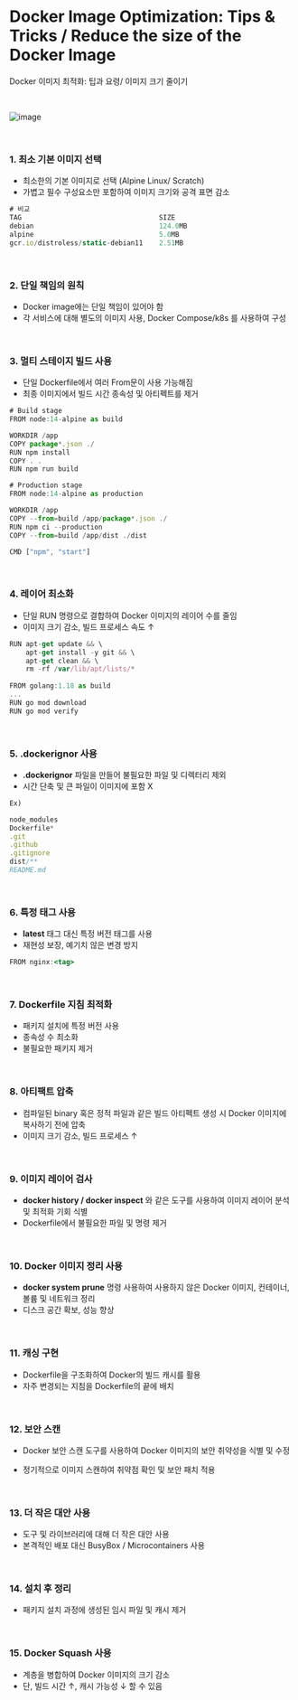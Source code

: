 

# Docker Image Optimization: Tips & Tricks / Reduce the size of the Docker Image

 Docker 이미지 최적화: 팁과 요령/  이미지 크기 줄이기

<br>

![image](https://github.com/user-attachments/assets/b5a7bea0-d963-427a-9435-1c047a2950f6)

<br>

### 1. 최소 기본 이미지 선택

- 최소한의 기본 이미지로 선택 (Alpine Linux/ Scratch)
- 가볍고 필수 구성요소만 포함하여 이미지 크기와 공격 표면 감소

```jsx
# 비교
TAG                                  SIZE
debian                               124.0MB
alpine                               5.0MB
gcr.io/distroless/static-debian11    2.51MB
```
<br>

### 2. 단일 책임의 원칙

- Docker image에는 단일 책임이 있어야 함
- 각 서비스에 대해 별도의 이미지 사용, Docker Compose/k8s 를 사용하여 구성
<br>

### 3. 멀티 스테이지 빌드 사용

- 단일 Dockerfile에서 여러 From문이 사용 가능해짐
- 최종 이미지에서 빌드 시간 종속성 및 아티펙트를 제거

```jsx
# Build stage
FROM node:14-alpine as build

WORKDIR /app
COPY package*.json ./
RUN npm install
COPY . .
RUN npm run build

# Production stage
FROM node:14-alpine as production

WORKDIR /app
COPY --from=build /app/package*.json ./
RUN npm ci --production
COPY --from=build /app/dist ./dist

CMD ["npm", "start"]
```
<br>

### 4. 레이어 최소화

- 단일 RUN 명령으로 결합하여 Docker 이미지의 레이어 수를 줄임
- 이미지 크기 감소, 빌드 프로세스 속도 ↑

```jsx
RUN apt-get update && \
    apt-get install -y git && \
    apt-get clean && \
    rm -rf /var/lib/apt/lists/*
    
FROM golang:1.18 as build
...
RUN go mod download
RUN go mod verify
```
<br>

### 5.  **.dockerignor**  사**용**

- **.dockerignor**  파일을 만들어 불필요한 파일 및 디렉터리 제외
- 시간 단축 및 큰 파일이 이미지에 포함 X

```jsx
Ex)

node_modules
Dockerfile*
.git
.github
.gitignore
dist/**
README.md
```
<br>

### 6. 특정 태그 사용

- **latest**  태그 대신 특정 버전 태그를 사용
- 재현성 보장, 예기치 않은 변경 방지

```jsx
FROM nginx:<tag>
```
<br>

### 7. Dockerfile 지침 최적화

- 패키지 설치에 특정 버전 사용
- 종속성 수 최소화
- 불필요한 패키지 제거
<br>

### 8. 아티팩트 압축

- 컴파일된 binary 혹은 정적 파일과 같은 빌드 아티펙트 생성 시 Docker 이미지에 복사하기 전에 압축
- 이미지 크기 감소, 빌드 프로세스 ↑
<br>

### 9. 이미지 레이어 검사

- **docker history / docker inspect**  와 같은 도구를 사용하여 이미지 레이어 분석 및 최적화 기회 식별
- Dockerfile에서 불필요한 파일 및 명령 제거
<br>

### 10. Docker 이미지 정리 사용

- **docker system prune**  명령 사용하여 사용하지 않은 Docker 이미지, 컨테이너, 볼륨 및 네트워크 정리
- 디스크 공간 확보, 성능 향상
<br>

### 11. 캐싱 구현

- Dockerfile을 구조화하여 Docker의 빌드 캐시를 활용
- 자주 변경되는 지침을 Dockerfile의 끝에 배치
<br>

### 12. 보안 스캔

- Docker 보안 스캔 도구를 사용하여 Docker 이미지의 보안 취약성을 식별 및 수정

- 정기적으로 이미지 스캔하여 취약점 확인 및 보안 패치 적용
<br>

### 13. 더 작은 대안 사용

- 도구 및 라이브러리에 대해 더 작은 대안 사용
- 본격적인 배포 대신 BusyBox / Microcontainers 사용
<br>

### 14. 설치 후 정리

- 패키지 설치 과정에 생성된 임시 파일 및 캐시 제거
<br>

### 15. Docker Squash 사용

- 계층을 병합하여 Docker 이미지의 크기 감소
- 단, 빌드 시간 ↑, 캐시 가능성 ↓ 할 수 있음

